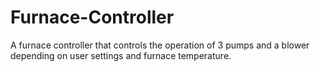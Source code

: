 # Furnace-Controller
A furnace controller that controls the operation of 3 pumps and a blower depending on user settings and furnace temperature.
